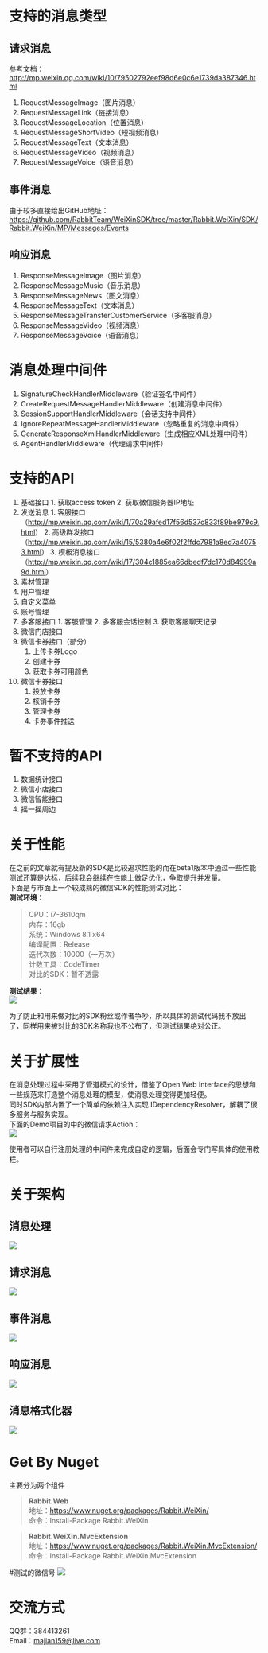 # 支持的消息类型
## 请求消息
参考文档：http://mp.weixin.qq.com/wiki/10/79502792eef98d6e0c6e1739da387346.html

1. RequestMessageImage（图片消息）
2. RequestMessageLink（链接消息）
3. RequestMessageLocation（位置消息）
4. RequestMessageShortVideo（短视频消息）
5. RequestMessageText（文本消息）
6. RequestMessageVideo（视频消息）
7. RequestMessageVoice（语音消息）

## 事件消息
由于较多直接给出GitHub地址：
https://github.com/RabbitTeam/WeiXinSDK/tree/master/Rabbit.WeiXin/SDK/Rabbit.WeiXin/MP/Messages/Events

## 响应消息
1. ResponseMessageImage（图片消息）
2. ResponseMessageMusic（音乐消息）
3. ResponseMessageNews（图文消息）
4. ResponseMessageText（文本消息）
5. ResponseMessageTransferCustomerService（多客服消息）
6. ResponseMessageVideo（视频消息）
7. ResponseMessageVoice（语音消息）

# 消息处理中间件
1. SignatureCheckHandlerMiddleware（验证签名中间件）
2. CreateRequestMessageHandlerMiddleware（创建消息中间件）
3. SessionSupportHandlerMiddleware（会话支持中间件）
4. IgnoreRepeatMessageHandlerMiddleware（忽略重复的消息中间件）
5. GenerateResponseXmlHandlerMiddleware（生成相应XML处理中间件）
6. AgentHandlerMiddleware（代理请求中间件）

# 支持的API
1. 基础接口
       1. 获取access token 
       2. 获取微信服务器IP地址
2. 发送消息
       1. 客服接口（<http://mp.weixin.qq.com/wiki/1/70a29afed17f56d537c833f89be979c9.html>）
       2. 高级群发接口（<http://mp.weixin.qq.com/wiki/15/5380a4e6f02f2ffdc7981a8ed7a40753.html>）
       3. 模板消息接口（<http://mp.weixin.qq.com/wiki/17/304c1885ea66dbedf7dc170d84999a9d.html>）
3. 素材管理
4. 用户管理
5. 自定义菜单
6. 账号管理
7. 多客服接口
       1. 客服管理
       2. 多客服会话控制
       3. 获取客服聊天记录
8. 微信门店接口
9. 微信卡券接口（部分）
      1. 上传卡券Logo
      2. 创建卡券
      3. 获取卡券可用颜色
10. 微信卡券接口
       1. 投放卡券
       2. 核销卡券
       3. 管理卡券
       4. 卡券事件推送

# 暂不支持的API
1. 数据统计接口
2. 微信小店接口
3. 微信智能接口
4. 摇一摇周边

# 关于性能
在之前的文章就有提及新的SDK是比较追求性能的而在beta1版本中通过一些性能测试还算是达标，后续我会继续在性能上做足优化，争取提升并发量。  
下面是与市面上一个较成熟的微信SDK的性能测试对比：  
**测试环境：**  
> CPU：i7-3610qm  
> 内存：16gb  
> 系统：Windows 8.1 x64  
> 编译配置：Release  
> 迭代次数：10000（一万次）  
> 计数工具：CodeTimer  
> 对比的SDK：暂不透露  

**测试结果：**  
![](http://images0.cnblogs.com/blog/384997/201506/150932036543429.png)

为了防止和用来做对比的SDK粉丝或作者争吵，所以具体的测试代码我不放出了，同样用来被对比的SDK名称我也不公布了，但测试结果绝对公正。

# 关于扩展性
在消息处理过程中采用了管道模式的设计，借鉴了Open Web Interface的思想和一些规范来打造整个消息处理的模型，使消息处理变得更加轻便。  
同时SDK内部内置了一个简单的依赖注入实现 IDependencyResolver，解耦了很多服务与服务实现。  
下面的Demo项目的中的微信请求Action：  
![](http://images0.cnblogs.com/blog/384997/201506/150932047636755.png)

使用者可以自行注册处理的中间件来完成自定的逻辑，后面会专门写具体的使用教程。
# 关于架构
## 消息处理
![](http://images0.cnblogs.com/blog/384997/201506/150932064515441.png)
## 请求消息
![](http://images0.cnblogs.com/blog/384997/201506/150932076237983.png)
## 事件消息
![](http://images0.cnblogs.com/blog/384997/201506/150932091383253.png)
## 响应消息
![](http://images0.cnblogs.com/blog/384997/201506/150932135138749.png)
## 消息格式化器
![](http://images0.cnblogs.com/blog/384997/201506/150932167955148.png)
# Get By Nuget
主要分为两个组件

> **Rabbit.Web**  
> 地址：<https://www.nuget.org/packages/Rabbit.WeiXin/>  
> 命令：Install-Package Rabbit.WeiXin

> **Rabbit.WeiXin.MvcExtension**  
> 地址：<https://www.nuget.org/packages/Rabbit.WeiXin.MvcExtension/>  
> 命令：Install-Package Rabbit.WeiXin.MvcExtension

#测试的微信号
![](http://images0.cnblogs.com/blog/384997/201506/171501158108793.jpg)
# 交流方式
QQ群：384413261  
Email：<majian159@live.com>
